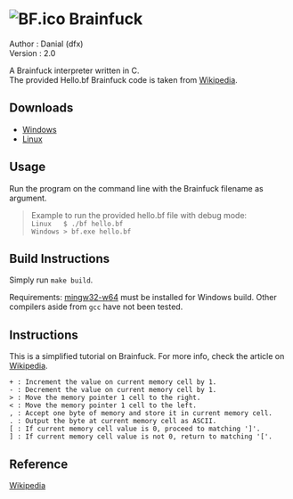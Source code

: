 # ![BF.ico](https://raw.githubusercontent.com/dfx81/Brainfuck/master/BF.ico) Brainfuck
Author  : Danial (dfx)  
Version : 2.0  

A Brainfuck interpreter written in C.  
The provided Hello.bf Brainfuck code is taken from [Wikipedia](#Reference).  

## Downloads

- [Windows](#TBD)
- [Linux](#TBD)

## Usage

Run the program on the command line with the Brainfuck filename as argument.

> Example to run the provided hello.bf file with debug mode:  
  ```Linux   $ ./bf hello.bf```  
  ```Windows > bf.exe hello.bf```

## Build Instructions

Simply run ```make build```.

Requirements: [mingw32-w64](https://www.mingw-w64.org/) must be installed for
Windows build. Other compilers aside from ```gcc``` have not been tested.

## Instructions

This is a simplified tutorial on Brainfuck. For more info, check the article
on [Wikipedia](#Reference).

```
+ : Increment the value on current memory cell by 1.  
- : Decrement the value on current memory cell by 1.  
> : Move the memory pointer 1 cell to the right.  
< : Move the memory pointer 1 cell to the left.  
, : Accept one byte of memory and store it in current memory cell.  
. : Output the byte at current memory cell as ASCII.  
[ : If current memory cell value is 0, proceed to matching ']'.  
] : If current memory cell value is not 0, return to matching '['.  
```

## Reference

[Wikipedia](https://en.m.wikipedia.org/wiki/Brainfuck)
